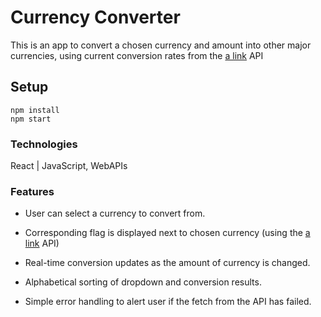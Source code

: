 # Currency Converter

This is an app to convert a chosen currency and amount into other major currencies, using current conversion rates from the [a link](https://exchangeratesapi.io/) API

## Setup

```
npm install
npm start
```

### Technologies

React | JavaScript, WebAPIs

### Features

- User can select a currency to convert from.

- Corresponding flag is displayed next to chosen currency (using the [a link](https://restcountries.eu/) API)

- Real-time conversion updates as the amount of currency is changed.

- Alphabetical sorting of dropdown and conversion results.

- Simple error handling to alert user if the fetch from the API has failed.

